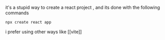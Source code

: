 it's a stupid way to create a react project , and its done with the following commands

```
npx create react app 
```

i prefer using other ways like [[vite]]

